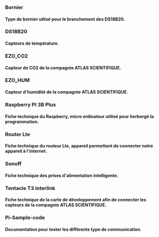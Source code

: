 ### Bornier
#### Type de bornier utlisé pour le branchement des DS18B20.

### DS18B20
#### Capteurs de température.

### EZO_CO2
#### Capteur de CO2 de la compagnie ATLAS SCIENTIFIQUE.

### EZO_HUM
#### Capteur d'humidité de la compagnie ATLAS SCIENTIFIQUE.

### Raspberry PI 3B Plus
#### Fiche technique du Raspberry, micro ordinateur utilisé pour herbergé la programmation.

### Router Lte
#### Fiche technique du routeur Lte, appareil permettant de connecter notre appareil à l'internet.

### Sonoff
#### Fiche technique des prises d'alimentation intelligente.

### Tentacle T3 interlink
#### Fiche technique de la carte de développement afin de connecter les capteurs de la compagnie ATLAS SCIENTIFIQUE.

### Pi-Sample-code
#### Documentation pour tester les différents type de communication.
